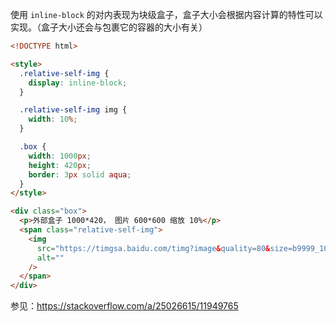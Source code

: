 使用 `inline-block` 的对内表现为块级盒子，盒子大小会根据内容计算的特性可以实现。（盒子大小还会与包裹它的容器的大小有关）

```html
<!DOCTYPE html>

<style>
  .relative-self-img {
    display: inline-block;
  }

  .relative-self-img img {
    width: 10%;
  }

  .box {
    width: 1000px;
    height: 420px;
    border: 3px solid aqua;
  }
</style>

<div class="box">
  <p>外部盒子 1000*420， 图片 600*600 缩放 10%</p>
  <span class="relative-self-img">
    <img
      src="https://timgsa.baidu.com/timg?image&quality=80&size=b9999_10000&sec=1599750913019&di=bf357ea2036cddb93626ae5645bdcb5c&imgtype=0&src=http%3A%2F%2Fwww.36588.com.cn%3A8080%2FImageResourceMongo%2FUploadedFile%2Fdimension%2Fbig%2F42e0f0df-c653-4357-86f3-df20ee8692b0.png"
      alt=""
    />
  </span>
</div>
```

参见：<https://stackoverflow.com/a/25026615/11949765>
